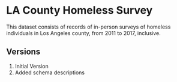 # LA County Homeless Survey

This dataset consists of records of in-person surveys of homeless individuals in Los Angeles county, from 2011 to 2017, inclusive. 

## Versions

1. Initial Version
2. Added schema descriptions


